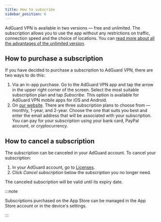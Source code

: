 ```yaml
---
title: How to subscribe
sidebar_position: 6
---
```


AdGuard VPN is available in two versions — free and unlimited. The subscription allows you to use the app without any restrictions on traffic, connection speed and the choice of locations. You can [read more about all the advantages of the unlimited version](/general/free-vs-unlimited).

## How to purchase a subscription

If you have decided to purchase a subscription to AdGuard VPN, there are two ways to do this:

1. Via an in-app purchase. Go to the AdGuard VPN app and tap the arrow in the upper right corner of the screen. Select the most suitable subscription plan and tap *Subscribe*. This option is available for AdGuard VPN mobile apps for iOS and Android.
2. On [our website](https://adguard-vpn.com/license.html). There are three subscription plans to choose from — monthly, 1-year, and 2-year. Choose the one that suits you best and enter the email address that will be associated with your subscription. You can pay for your subscription using your bank card, PayPal account, or cryptocurrency.

## How to cancel a subscription

The subscription can be canceled in your AdGuard account. To cancel your subscription:

 1. In your AdGuard account, go to [Licenses](https://my.adguard.com/en/account/licenses).
 1. Click *Cancel subscription* below the subscription you no longer need.

The canceled subscription will be valid until its expiry date.

:::note

Subscriptions purchased on the App Store can be managed in the App Store account or in the device's settings.

:::
